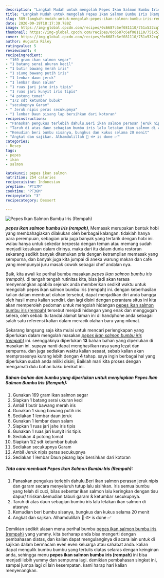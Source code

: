 ```yaml
---
description: "Langkah Mudah untuk mengolah Pepes Ikan Salmon Bumbu Iris (Rempah), Sempurna"
title: "Langkah Mudah untuk mengolah Pepes Ikan Salmon Bumbu Iris (Rempah), Sempurna"
slug: 589-langkah-mudah-untuk-mengolah-pepes-ikan-salmon-bumbu-iris-rempah-sempurna
date: 2020-09-19T18:17:30.788Z
image: https://img-global.cpcdn.com/recipes/0c6687c6ef081110/751x532cq70/pepes-ikan-salmon-bumbu-iris-rempah-foto-resep-utama.jpg
thumbnail: https://img-global.cpcdn.com/recipes/0c6687c6ef081110/751x532cq70/pepes-ikan-salmon-bumbu-iris-rempah-foto-resep-utama.jpg
cover: https://img-global.cpcdn.com/recipes/0c6687c6ef081110/751x532cq70/pepes-ikan-salmon-bumbu-iris-rempah-foto-resep-utama.jpg
author: Augusta Riley
ratingvalue: 5
reviewcount: 4
recipeingredient:
- "169 gram ikan salmon segar"
- "1 batang serai ukuran kecil"
- "1 butir bawang merah iris"
- "1 siung bawang putih iris"
- "1 lembar daun jeruk"
- "1 lembar daun salam"
- "1 ruas jari jahe iris tipis"
- "1 ruas jari kunyit iris tipis"
- "4 potong tomat"
- "1/2 sdt ketumbar bubuk"
- "secukupnya Garam"
- " Jeruk nipis peras secukupnya"
- "1 lembar Daun pisang lap bersihkan dari kotoran"
recipeinstructions:
- "Panaskan pengukus terlebih dahulu.Beri ikan salmon perasan jeruk nipis dan garam secara menyeluruh tutup lalu sisihkan. Iris semua bumbu yang telah di cuci, bilas sebentar ikan salmon lalu keringkan dengan tisu dapur/ tiriskan.kemudian taburi garam &amp; ketumbar secukupnya."
- "Taruh di atas daun sebagian bumbu iris lalu letakan ikan salmon di atasnya"
- "Kemudian beri bumbu sisanya, bungkus dan kukus selama 20 menit"
- "Angkat dan sajikan. Alhamdulillah 🌹 🐟 is done ✅"
categories:
- Resep
tags:
- pepes
- ikan
- salmon

katakunci: pepes ikan salmon 
nutrition: 254 calories
recipecuisine: Indonesian
preptime: "PT17M"
cooktime: "PT36M"
recipeyield: "3"
recipecategory: Dessert

---
```



![Pepes Ikan Salmon Bumbu Iris (Rempah)](https://img-global.cpcdn.com/recipes/0c6687c6ef081110/751x532cq70/pepes-ikan-salmon-bumbu-iris-rempah-foto-resep-utama.jpg)

<b><i>pepes ikan salmon bumbu iris (rempah)</i></b>, Memasak merupakan bentuk hobi yang membahagiakan dilakukan oleh berbagai kalangan. tidaklah hanya para perempuan, sebagian pria juga banyak yang tertarik dengan hobi ini. walau hanya untuk sekedar berpesta dengan teman atau memang sudah menjadi kesukaan dalam dirinya. maka dari itu dalam dunia restoran sekarang sedikit banyak ditemukan pria dengan ketrampilan memasak yang sempurna, dan banyak juga kita jumpai di aneka warung makan dan cafe yang mempunyai juru masak cowok sebagai chef andalan nya.



Baik, kita awali ke perihal bumbu masakan <i>pepes ikan salmon bumbu iris (rempah)</i>. di tengah tengah rutinitas kita, bisa jadi akan terasa menyenangkan apabila sejenak anda memberikan sedikit waktu untuk mengolah pepes ikan salmon bumbu iris (rempah) ini. dengan keberhasilan kalian dalam membuat olahan tersebut, dapat menjadikan diri anda bangga oleh hasil menu kalian sendiri. dan lagi disini dengan perantara situs ini kita akan memperoleh pedoman untuk mengolah hidangan <u>pepes ikan salmon bumbu iris (rempah)</u> tersebut menjadi hidangan yang enak dan menggugah selera, oleh sebab itu tandai alamat laman ini di handphone anda sebagai salah satu referensi kalian dalam meracik olahan baru yang nikmat.


Sekarang langsung saja kita mulai untuk mencari perlengkapan yang diperlukan dalam mengolah masakan <u><i>pepes ikan salmon bumbu iris (rempah)</i></u> ini. seenggaknya diperlukan <b>13</b> bahan bahan yang diperlukan di masakan ini. supaya nanti dapat menghasilkan rasa yang lezat dan sempurna. dan juga sediakan waktu kalian sesaat, sebab kalian akan memprosesnya kurang lebih dengan <b>4</b> tahap. saya ingin berbagai hal yang diperlukan sudah anda miliki disini, Baiklah mari kita proses dengan mengamati dulu bahan baku berikut ini.

<!--inarticleads1-->

##### Bahan-bahan dan bumbu yang diperlukan untuk menyiapkan Pepes Ikan Salmon Bumbu Iris (Rempah):

1. Gunakan 169 gram ikan salmon segar
1. Siapkan 1 batang serai ukuran kecil
1. Ambil 1 butir bawang merah iris
1. Gunakan 1 siung bawang putih iris
1. Sediakan 1 lembar daun jeruk
1. Gunakan 1 lembar daun salam
1. Siapkan 1 ruas jari jahe iris tipis
1. Gunakan 1 ruas jari kunyit iris tipis
1. Sediakan 4 potong tomat
1. Siapkan 1/2 sdt ketumbar bubuk
1. Sediakan secukupnya Garam
1. Ambil  Jeruk nipis peras secukupnya
1. Sediakan 1 lembar Daun pisang lap/ bersihkan dari kotoran




<!--inarticleads2-->

##### Tata cara membuat Pepes Ikan Salmon Bumbu Iris (Rempah):

1. Panaskan pengukus terlebih dahulu.Beri ikan salmon perasan jeruk nipis dan garam secara menyeluruh tutup lalu sisihkan. Iris semua bumbu yang telah di cuci, bilas sebentar ikan salmon lalu keringkan dengan tisu dapur/ tiriskan.kemudian taburi garam &amp; ketumbar secukupnya.
1. Taruh di atas daun sebagian bumbu iris lalu letakan ikan salmon di atasnya
1. Kemudian beri bumbu sisanya, bungkus dan kukus selama 20 menit
1. Angkat dan sajikan. Alhamdulillah 🌹 🐟 is done ✅




Demikian sedikit ulasan menu perihal bumbu <u>pepes ikan salmon bumbu iris (rempah)</u> yang yummy. kita berharap anda bisa mengerti dengan pembahasan diatas, dan kalian dapat mengulanginya di acara lain untuk di sajikan dalam bermacam even even keluarga atau sahabat anda. kalian dapat mengulik bumbu bumbu yang tertulis diatas selaras dengan keinginan anda, sehingga menu <b>pepes ikan salmon bumbu iris (rempah)</b> ini bisa menjadi lebih yummy dan sempurna lagi. demikian pembahasan singkat ini, sampai jumpa lagi di lain kesempatan. kami harap hari kalian menyenangkan.

